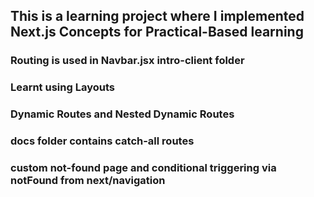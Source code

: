 ## This is a learning project where I implemented Next.js Concepts for Practical-Based learning

### Routing is used in Navbar.jsx intro-client folder

### Learnt using Layouts

### Dynamic Routes and Nested Dynamic Routes

### docs folder contains catch-all routes

### custom not-found page and conditional triggering via notFound from next/navigation
